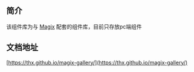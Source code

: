 ## 简介
该组件库为与 [Magix](https://github.com/thx/magix) 配套的组件库，目前只存放pc端组件

## 文档地址
[https://thx.github.io/magix-gallery/](https://thx.github.io/magix-gallery/)
